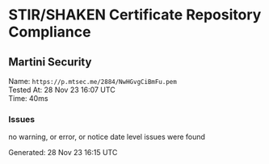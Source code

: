 # STIR/SHAKEN Certificate Repository Compliance

## Martini Security

Name: `https://p.mtsec.me/2884/NwHGvgCiBmFu.pem`\
Tested At: 28 Nov 23 16:07 UTC\
Time: 40ms

### Issues

no warning, or error, or notice date level issues were found

Generated: 28 Nov 23 16:15 UTC